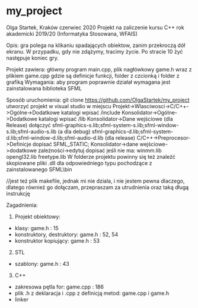 # my_project
Olga Startek, Kraków czerwiec 2020
Projekt na zaliczenie kursu C++ rok akademicki 2019/20 (Informatyka Stosowana, WFAIS)

Opis: gra polega na klikaniu spadających obiektow, zanim przekroczą dół ekranu. W przypadku, gdy nie zdążymy, tracimy życie. 
Po stracie 10 żyć następuje koniec gry.

Projekt zawiera: główny program main.cpp, plik nagłówkowy game.h wraz z plikiem game.cpp gdzie są definicje funkcji,
folder z czcionką i folder z grafiką 
Wymagania: aby program poprawnie działał wymagana jest zainstalowana biblioteka SFML

Sposób uruchomienia:
git clone https://github.com/OlgaStartek/my_project
utworzyć projekt w visual studio
w miejscu Projekt->Wlasciwosci->C/C++->Ogólne->Dodatkowe katalogi  wpisać  <sfml-install-path>/include 
Konsolidator->Ogólne->Dodatkowe katalogi wpisać <sfml-install-path>/lib
Konsolidator->Dane wejściowe (dla Release) dołączyć sfml-graphics-s.lib;sfml-system-s.lib;sfml-window-s.lib;sfml-audio-s.lib
(a dla debug) sfml-graphics-d.lib;sfml-system-d.lib;sfml-window-d.lib;sfml-audio-d.lib
(dla release) C/C++->Preprocesor->Definicje dopisać SFML_STATIC;
Konsolidator->dane wejściowe->dodatkowe zależności->edytuj dopisać jeśli nie ma:
winmm.lib
opengl32.lib
freetype.lib
W folderze projektu powinny się też znaleźć skopiowane pliki .dll dla odpowiedniego typu pochodzące z zainstalowanego
SFML\bin

//jest też plik makefile, jednak mi nie dziala, i nie jestem pewna dlaczego, dlatego również go dołączam, przepraszam za utrudnienia
oraz taką długą instrukcję
	

Zagadnienia:
1. Projekt obiektowy: 
- klasy:
	game.h : 15
- konstruktory, destruktory:
	game.h : 52, 54
- konstruktor kopiujący:
	game.h : 53
 
2. STL 
- szablony:
	game.h : 43
 
3. C++ 
- zakresowa pętla for:
	game.cpp : 186
- plik .h z deklaracja i .cpp z definicją metod:
	game.cpp i game.h
- linker

